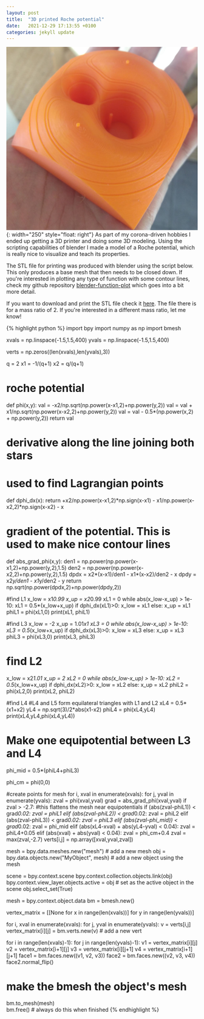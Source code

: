 ```yaml
---
layout: post
title:  "3D printed Roche potential"
date:   2021-12-29 17:13:55 +0100
categories: jekyll update
---
```


![Roche potentail](/assets/Roche-3d-print.jpg){: width="250" style="float: right"}
As part of my corona-driven hobbies I ended up getting a 3D printer and doing
some 3D modeling. Using the scripting capabilities of blender I made a model of
a Roche potential, which is really nice to visualize and teach its properties.

The STL file for printing was produced with blender using the script below.
This only produces a base mesh that then needs to be closed down. If you're interested
in plotting any type of function with some contour lines, check my github
repository [blender-function-plot][blender-function-plot] which goes into a bit more detail.

If you want to download and print the STL file check it [here][thingiverse-link]. The file there is for
a mass ratio of 2. If you're interested in a different mass ratio, let me know!

{% highlight python %}
import bpy
import numpy as np
import bmesh

xvals = np.linspace(-1.5,1.5,400)
yvals = np.linspace(-1.5,1.5,400)

verts = np.zeros((len(xvals),len(yvals),3))

q = 2
x1 = -1/(q+1)
x2 = q/(q+1)

# roche potential
def phi(x,y):
    val = -x2/np.sqrt(np.power(x-x1,2)+np.power(y,2))
    val = val + x1/np.sqrt(np.power(x-x2,2)+np.power(y,2))
    val = val - 0.5*(np.power(x,2) + np.power(y,2))
    return val

# derivative along the line joining both stars
# used to find Lagrangian points
def dphi_dx(x):
    return +x2/np.power(x-x1,2)*np.sign(x-x1) - x1/np.power(x-x2,2)*np.sign(x-x2) - x

# gradient of the potential. This is used to make nice contour lines
def abs_grad_phi(x,y):
    den1 = np.power(np.power(x-x1,2)+np.power(y,2),1.5)
    den2 = np.power(np.power(x-x2,2)+np.power(y,2),1.5)
    dpdx = x2*(x-x1)/den1 - x1*(x-x2)/den2 - x
    dpdy = x2*y/den1 - x1*y/den2 - y
    return np.sqrt(np.power(dpdx,2)+np.power(dpdy,2))

#find L1
x_low = x1*0.99
x_up = x2*0.99
xL1 = 0
while abs(x_low-x_up) > 1e-10:
    xL1 = 0.5*(x_low+x_up)
    if dphi_dx(xL1)>0:
        x_low = xL1
    else:
        x_up = xL1
phiL1 = phi(xL1,0)
print(xL1, phiL1)

#find L3
x_low = -2
x_up = 1.01*x1
xL3 = 0
while abs(x_low-x_up) > 1e-10:
    xL3 = 0.5*(x_low+x_up)
    if dphi_dx(xL3)>0:
        x_low = xL3
    else:
        x_up = xL3
phiL3 = phi(xL3,0)
print(xL3, phiL3)

# find L2
x_low = x2*1.01
x_up = 2
xL2 = 0
while abs(x_low-x_up) > 1e-10:
    xL2 = 0.5*(x_low+x_up)
    if dphi_dx(xL2)>0:
        x_low = xL2
    else:
        x_up = xL2
phiL2 = phi(xL2,0)
print(xL2, phiL2)

#find L4
#L4 and L5 form equilateral triangles with L1 and L2
xL4 = 0.5*(x1+x2)
yL4 = np.sqrt(3)/2*abs(x1-x2)
phiL4 = phi(xL4,yL4)
print(xL4,yL4,phi(xL4,yL4))

# Make one equipotential between L3 and L4
phi_mid = 0.5*(phiL4+phiL3)

phi_cm = phi(0,0)

#create points for mesh
for i, xval in enumerate(xvals):
    for j, yval in enumerate(yvals):
        zval = phi(xval,yval)
        grad = abs_grad_phi(xval,yval)
        if zval > -2.7:
            #this flattens the mesh near equipotentials 
            if (abs(zval-phiL1)) < grad*0.02:
                zval = phiL1
            elif (abs(zval-phiL2)) < grad*0.02:
                zval = phiL2
            elif (abs(zval-phiL3)) < grad*0.02:
                zval = phiL3
            elif (abs(zval-phi_mid)) < grad*0.02:
                zval = phi_mid
            elif (abs(xL4-xval) + abs(yL4-yval) < 0.04):
                zval = phiL4+0.05
            elif (abs(xval) + abs(yval) < 0.04):
                zval = phi_cm+0.4
        zval = max(zval,-2.7)
        verts[i,j] = np.array([xval,yval,zval])
        
mesh = bpy.data.meshes.new("mesh")  # add a new mesh
obj = bpy.data.objects.new("MyObject", mesh)  # add a new object using the mesh

scene = bpy.context.scene
bpy.context.collection.objects.link(obj)
bpy.context.view_layer.objects.active = obj  # set as the active object in the scene
obj.select_set(True)

mesh = bpy.context.object.data
bm = bmesh.new()

vertex_matrix = [[None for x in range(len(xvals))] for y in range(len(yvals))] 

for i, xval in enumerate(xvals):
    for j, yval in enumerate(yvals):
        v = verts[i,j]
        vertex_matrix[i][j] = bm.verts.new(v)  # add a new vert

for i in range(len(xvals)-1):
    for j in range(len(yvals)-1):
        v1 = vertex_matrix[i][j]
        v2 = vertex_matrix[i+1][j]
        v3 = vertex_matrix[i][j+1]
        v4 = vertex_matrix[i+1][j+1]
        face1 = bm.faces.new((v1, v2, v3))
        face2 = bm.faces.new((v2, v3, v4))
        face2.normal_flip()

# make the bmesh the object's mesh
bm.to_mesh(mesh)  
bm.free()  # always do this when finished
{% endhighlight %}

[blender-function-plot]: https://github.com/orlox/blender_function_plot
[thingiverse-link]: https://www.thingiverse.com/thing:5178421/apps
